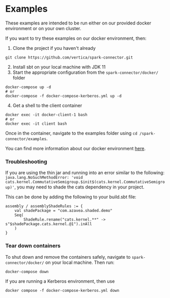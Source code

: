 # Examples

These examples are intended to be run either on our provided docker environment or on your own cluster. 

If you want to try these examples on our docker environment, then:
1. Clone the project if you haven't already
```
git clone https://github.com/vertica/spark-connector.git
```
2. Install sbt on your local machine with JDK 11
3. Start the appropriate configuration from the `spark-connector/docker/` folder
```
docker-compose up -d
# or
docker-compose -f docker-compose-kerberos.yml up -d
```
4. Get a shell to the client container
```
docker exec -it docker-client-1 bash
# or
docker exec -it client bash
```

Once in the container, navigate to the examples folder using `cd /spark-connector/examples`.

You can find more information about our docker environment [here](/docker/README.md).

### Troubleshooting

If you are using the thin jar and running into an error similar to the following:
`java.lang.NoSuchMethodError: 'void cats.kernel.CommutativeSemigroup.$init$(cats.kernel.CommutativeSemigroup)'`, you may need to shade the cats dependency in your project.

This can be done by adding the following to your build.sbt file:

```
assembly / assemblyShadeRules := {
    val shadePackage = "com.azavea.shaded.demo"
    Seq(
        ShadeRule.rename("cats.kernel.**" -> s"$shadePackage.cats.kernel.@1").inAll
    )
} 
```

### Tear down containers

To shut down and remove the containers safely, navigate to `spark-connector/docker/` on your local machine. Then run:
```
docker-compose down
```

If you are running a Kerberos environment, then use 
```
docker compose -f docker-compose-kerberos.yml down
```
